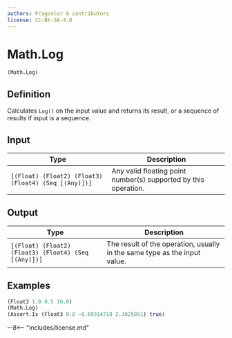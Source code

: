 ```yaml
---
authors: Fragcolor & contributors
license: CC-BY-SA-4.0
---
```



# Math.Log

```clojure
(Math.Log)
```


## Definition

Calculates `Log()` on the input value and returns its result, or a sequence of results if input is a sequence.


## Input

| Type | Description |
|------|-------------|
| `[(Float) (Float2) (Float3) (Float4) (Seq [(Any)])]` | Any valid floating point number(s) supported by this operation. |


## Output

| Type | Description |
|------|-------------|
| `[(Float) (Float2) (Float3) (Float4) (Seq [(Any)])]` | The result of the operation, usually in the same type as the input value. |


## Examples

```clojure
(Float3 1.0 0.5 10.0)
(Math.Log)
(Assert.Is (Float3 0.0 -0.69314718 2.3025851) true)
```


--8<-- "includes/license.md"
